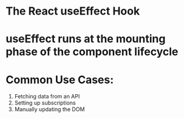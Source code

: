 # The React useEffect Hook

# useEffect runs at the mounting phase of the component lifecycle
# Common Use Cases:
1. Fetching data from an API
2. Setting up subscriptions
3. Manually updating the DOM
